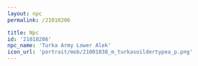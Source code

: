 ```yaml
---
layout: npc
permalink: /21010206

title: Npc
id: '21010206'
npc_name: 'Turka Army Lower Alek'
icon_url: 'portrait/mob/21001038_m_turkasoildertypea_p.png'
---
```

